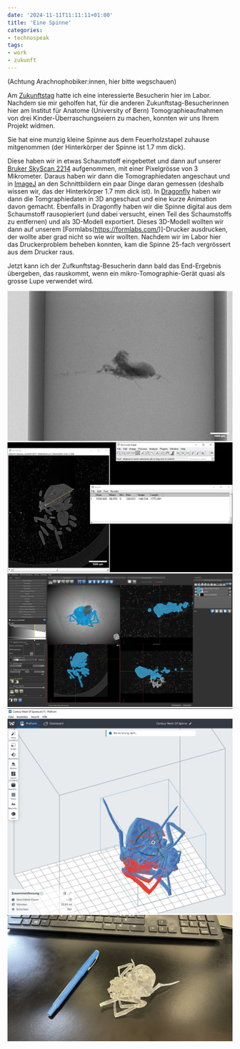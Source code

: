 ```yaml
---
date: '2024-11-11T11:11:11+01:00'
title: 'Eine Spinne'
categories:
- technospeak
tags:
- work
- zukunft
---
```


(Achtung Arachnophobiker:innen, hier bitte wegschauen)

Am [Zukunftstag](https://www.nationalerzukunftstag.ch/) hatte ich eine interessierte Besucherin hier im Labor.
Nachdem sie mir geholfen hat, für die anderen Zukunftstag-Besucherinnen hier am Institut für Anatome (University of Bern) Tomographieaufnahmen von drei Kinder-Überraschungseiern zu machen, konnten wir uns Ihrem Projekt widmen.

Sie hat eine munzig kleine Spinne aus dem Feuerholzstapel zuhause mitgenommen (der Hinterkörper der Spinne ist 1.7 mm dick).

Diese haben wir in etwas Schaumstoff eingebettet und dann auf unserer [Bruker SkyScan 2214](https://www.bruker.com/en/products-and-solutions/diffractometers-and-x-ray-microscopes/3d-x-ray-microscopes/skyscan-2214.html) aufgenommen, mit einer Pixelgrösse von 3 Mikrometer.
Daraus haben wir dann die Tomographiedaten angeschaut und in [ImageJ](https://fiji.sc/) an den Schnittbildern ein paar Dinge daran gemessen (deshalb wissen wir, das der Hinterkörper 1.7 mm dick ist).
In [Dragonfly](https://dragonfly.comet.tech/) haben wir dann die Tomgraphiedaten in 3D angeschaut und eine kurze Animation davon gemacht.
Ebenfalls in Dragonfly haben wir die Spinne digital aus dem Schaumstoff rausopieriert (und dabei versucht, einen Teil des Schaumstoffs zu entfernen) und als 3D-Modell exportiert.
Dieses 3D-Modell wollten wir dann auf unserem [Formlabs(https://formlabs.com/)]-Drucker ausdrucken, der wollte aber grad nicht so wie wir wollten.
Nachdem wir im Labor hier das Druckerproblem beheben konnten, kam die Spinne 25-fach vergrössert aus dem Drucker raus.

Jetzt kann ich der Zufkunftstag-Besucherin dann bald das End-Ergebnis übergeben, das rauskommt, wenn ein mikro-Tomographie-Gerät quasi als grosse Lupe verwendet wird.

![Projektionsbild](/static/images/2024/projection.jpg "Projektionsbild")
![Fiji](/static/images/2024/fiji.jpg "Messung in Fiji")
![Dragonfly](/static/images/2024/dragonfly.jpg "Visualisierung in Dragonfly")
![Formlabs](/static/images/2024/formlabs.jpg "3D-Druck")
![Endresultat](/static/images/2024/result.jpg "Endresultat")
